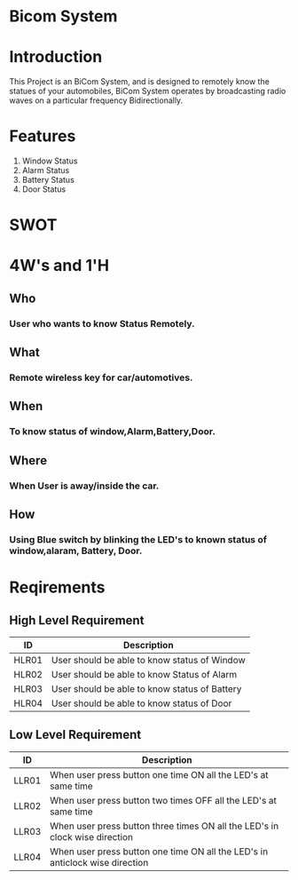 # Bicom System

# Introduction
This Project is an BiCom System, and is designed to remotely know the statues of your automobiles, BiCom System operates by broadcasting radio waves on a particular frequency Bidirectionally.

# Features
1. Window Status
2. Alarm Status
3. Battery Status
4. Door Status

# SWOT

# 4W's and 1'H
## Who
### User who wants to know Status Remotely.

## What
### Remote wireless key for car/automotives.

## When
### To know status of window,Alarm,Battery,Door. 

## Where
### When User is away/inside the car.

## How
### Using Blue switch by blinking the LED's to known status of window,alaram, Battery, Door.

# Reqirements
## High Level Requirement

| ID | Description |  
| ----- | ----- | 
| HLR01 |User should be able to know status of Window |
| HLR02 |User should be able to know Status of Alarm |
| HLR03 |User should be able to know status of Battery | 
| HLR04 |User should be able to know status of Door | 
 
## Low Level Requirement

| ID | Description |  
| ----- | ----- |
| LLR01 |When user press button one time ON all the LED's at same time|
| LLR02 |When user press button two times OFF all the LED's at same time| 
| LLR03 |When user press button three times ON all the LED's in clock wise direction|
| LLR04 |When user press button one time ON all the LED's in anticlock wise direction|